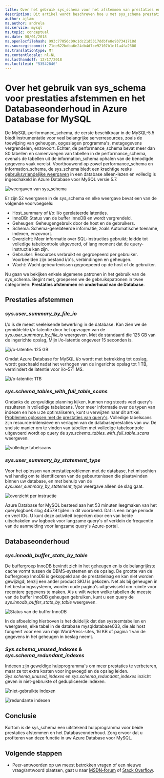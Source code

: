 ```yaml
---
title: Over het gebruik sys_schema voor het afstemmen van prestaties en onderhoud van de Database in Azure Database for MySQL
description: Dit artikel wordt beschreven hoe u met sys_schema prestatieproblemen vinden en onderhouden van de database in Azure Database voor MySQL.
author: ajlam
ms.author: andrela
ms.service: mysql
ms.topic: conceptual
ms.date: 08/01/2018
ms.openlocfilehash: 993c77056c09c1dc21d5317ddbfe8e937341718d
ms.sourcegitcommit: 71ee622bdba6e24db4d7ce92107b1ef1a4fa2600
ms.translationtype: MT
ms.contentlocale: nl-NL
ms.lasthandoff: 12/17/2018
ms.locfileid: "53542846"
---
```

# <a name="how-to-use-sysschema-for-performance-tuning-and-database-maintenance-in-azure-database-for-mysql"></a>Over het gebruik van sys_schema voor prestaties afstemmen en het Databaseonderhoud in Azure Database for MySQL

De MySQL-performance_schema, de eerste beschikbaar in de MySQL-5.5 biedt instrumentatie voor veel belangrijke serverresources, zoals de toewijzing van geheugen, opgeslagen programma's, metagegevens vergrendelen, enzovoort. Echter, de performance_schema bevat meer dan 80 tabellen en samenvoegen van tabellen in de performance_schema, evenals de tabellen uit de information_schema ophalen van de benodigde gegevens vaak vereist. Voortbouwend op zowel performance_schema en information_schema, de sys_schema biedt een krachtige reeks [gebruiksvriendelijke weergaven](https://dev.mysql.com/doc/refman/5.7/en/sys-schema-views.html) in een database alleen-lezen en volledig is ingeschakeld in Azure Database voor MySQL versie 5.7.

![weergaven van sys_schema](./media/howto-troubleshoot-sys-schema/sys-schema-views.png)

Er zijn 52 weergaven in de sys_schema en elke weergave bevat een van de volgende voorvoegsels:

- Host_summary of i/o: I/o gerelateerde latenties.
- InnoDB: Status van de buffer InnoDB en wordt vergrendeld.
- Geheugen: Geheugengebruik door de host en de gebruikers.
- Schema: Schema-gerelateerde informatie, zoals Automatische toename, indexen, enzovoort.
- Overzicht: Meer informatie over SQL-instructies gebruikt; leidde tot volledige tabelcontrole uitgevoerd, of lang moment dat de query-instructie kan zijn.
- Gebruiker: Resources verbruikt en gegroepeerd per gebruiker. Voorbeelden zijn bestand i/o's, verbindingen en geheugen.
- Wacht: Wacht gebeurtenissen gegroepeerd op de host of de gebruiker.

Nu gaan we bekijken enkele algemene patronen in het gebruik van de sys_schema. Begint met, groeperen we de gebruikspatronen in twee categorieën: **Prestaties afstemmen** en **onderhoud van de Database**.

## <a name="performance-tuning"></a>Prestaties afstemmen

### <a name="sysusersummarybyfileio"></a>*sys.user_summary_by_file_io*

I/o is de meest veeleisende bewerking in de database. Kan zien we de gemiddelde i/o-latentie door het opvragen van de *sys.user_summary_by_file_io* weergeven. Met de standaard die 125 GB van de ingerichte opslag, Mijn i/o-latentie ongeveer 15 seconden is.

![i/o-latentie: 125 GB](./media/howto-troubleshoot-sys-schema/io-latency-125GB.png)

Omdat Azure Database for MySQL i/o wordt met betrekking tot opslag, wordt geschaald nadat het verhogen van de ingerichte opslag tot 1 TB, vermindert de latentie voor i/o-571 MS.

![i/o-latentie: 1TB](./media/howto-troubleshoot-sys-schema/io-latency-1TB.png)

### <a name="sysschematableswithfulltablescans"></a>*sys.schema_tables_with_full_table_scans*

Ondanks de zorgvuldige planning kijken, kunnen nog steeds veel query's resulteren in volledige tabelscans. Voor meer informatie over de typen van indexen en hoe u ze optimaliseren, kunt u verwijzen naar dit artikel: [Problemen oplossen met de prestaties van query's](./howto-troubleshoot-query-performance.md). Volledige tabelscans zijn resource-intensieve en verlagen van de databaseprestaties van uw. De snelste manier om te vinden van tabellen met volledige tabelcontrole uitgevoerd wordt op query de *sys.schema_tables_with_full_table_scans* weergeven.

![volledige tabelscans](./media/howto-troubleshoot-sys-schema/full-table-scans.png)

### <a name="sysusersummarybystatementtype"></a>*sys.user_summary_by_statement_type*

Voor het oplossen van prestatieproblemen met de database, het misschien wel handig om te identificeren van de gebeurtenissen die plaatsvinden binnen uw database, en met behulp van de *sys.user_summary_by_statement_type* weergave alleen de slag gaat.

![overzicht per instructie](./media/howto-troubleshoot-sys-schema/summary-by-statement.png)

Azure Database for MySQL besteed aan het 53 minuten leegmaken van het querylogboek slog 44579 tijden in dit voorbeeld. Dat is een lange periode en veel IOs. U kunt deze activiteit beperken door een van beide uitschakelen uw logboek voor langzame query's of verklein de frequentie van de aanmelding voor langzame query's Azure-portal.

## <a name="database-maintenance"></a>Databaseonderhoud

### <a name="sysinnodbbufferstatsbytable"></a>*sys.innodb_buffer_stats_by_table*

De buffergroep InnoDB bevindt zich in het geheugen en is de belangrijkste cache vormt tussen de DBMS-systemen en de opslag. De grootte van de buffergroep InnoDB is gekoppeld aan de prestatielaag en kan niet worden gewijzigd, tenzij een ander product SKU is gekozen. Net als bij geheugen in het besturingssysteem, worden oude pagina's uitgewisseld om ruimte voor recentere gegevens te maken. Als u wilt weten welke tabellen de meeste van de buffer InnoDB geheugen gebruiken, kunt u een query de *sys.innodb_buffer_stats_by_table* weergeven.

![Status van de buffer InnoDB](./media/howto-troubleshoot-sys-schema/innodb-buffer-status.png)

In de afbeelding hierboven is het duidelijk dat dan systeemtabellen en weergaven, elke tabel in de database mysqldatabase033, die als host fungeert voor een van mijn WordPress-sites, 16 KB of pagina 1 van de gegevens in het geheugen in beslag neemt.

### <a name="sysschemaunusedindexes--sysschemaredundantindexes"></a>*Sys.schema_unused_indexes* & *sys.schema_redundant_indexes*

Indexen zijn geweldige hulpprogramma's om meer prestaties te verbeteren, maar ze tot extra kosten voor ingevoegd en de opslag leiden. *Sys.schema_unused_indexes* en *sys.schema_redundant_indexes* inzicht geven in niet-gebruikte of gedupliceerde indexen.

![niet-gebruikte indexen](./media/howto-troubleshoot-sys-schema/unused-indexes.png)

![redundante indexen](./media/howto-troubleshoot-sys-schema/redundant-indexes.png)

## <a name="conclusion"></a>Conclusie

Kortom is de sys_schema een uitstekend hulpprogramma voor beide prestaties afstemmen en het Databaseonderhoud. Zorg ervoor dat u profiteren van deze functie in uw Azure Database voor MySQL. 

## <a name="next-steps"></a>Volgende stappen
- Peer-antwoorden op uw meest betrokken vragen of een nieuwe vraag/antwoord plaatsen, gaat u naar [MSDN-forum](https://social.msdn.microsoft.com/forums/security/en-US/home?forum=AzureDatabaseforMySQL) of [Stack Overflow](https://stackoverflow.com/questions/tagged/azure-database-mysql).
